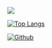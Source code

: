 ![](https://github-profile-summary-cards.vercel.app/api/cards/profile-details?username=akichika1110&theme=2077)

[![Top Langs](https://github-readme-stats.vercel.app/api/top-langs/?username=akichika1110&theme=tokyonight&layout=default)](https://github.com/anuraghazra/github-readme-stats)


[![Github](https://img.shields.io/badge/--FFFFFF?style=social&logo=github&label=Follow%20akichika1110)](https://github.com/akichika1110)
